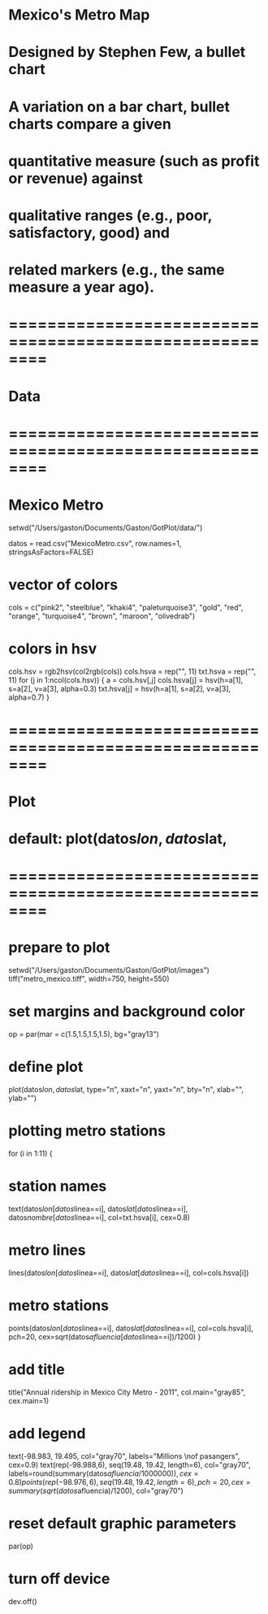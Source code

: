 # Mexico's Metro Map
# Designed by Stephen Few, a bullet chart 
# A variation on a bar chart, bullet charts compare a given 
# quantitative measure (such as profit or revenue) against 
# qualitative ranges (e.g., poor, satisfactory, good) and 
# related markers (e.g., the same measure a year ago).

# ========================================================
# Data
# ========================================================
# Mexico Metro
setwd("/Users/gaston/Documents/Gaston/GotPlot/data/")

datos = read.csv("MexicoMetro.csv", row.names=1, stringsAsFactors=FALSE)

# vector of colors
cols = c("pink2", "steelblue", "khaki4", "paleturquoise3",
         "gold", "red", "orange", "turquoise4", "brown", "maroon", "olivedrab")

# colors in hsv
cols.hsv = rgb2hsv(col2rgb(cols))
cols.hsva = rep("", 11)
txt.hsva = rep("", 11)
for (j in 1:ncol(cols.hsv))
{
  a = cols.hsv[,j]
  cols.hsva[j] = hsv(h=a[1], s=a[2], v=a[3], alpha=0.3)
  txt.hsva[j] = hsv(h=a[1], s=a[2], v=a[3], alpha=0.7)
}


# ========================================================
# Plot
# default: plot(datos$lon, datos$lat,
# ========================================================
# prepare to plot
setwd("/Users/gaston/Documents/Gaston/GotPlot/images")
tiff("metro_mexico.tiff", width=750, height=550)
# set margins and background color
op = par(mar = c(1.5,1.5,1.5,1.5), bg="gray13")
# define plot
plot(datos$lon, datos$lat, type="n", xaxt="n", yaxt="n", 
     bty="n", xlab="", ylab="")
# plotting metro stations
for (i in 1:11)
{
  # station names
  text(datos$lon[datos$linea==i], datos$lat[datos$linea==i],
       datos$nombre[datos$linea==i], col=txt.hsva[i], cex=0.8)
  # metro lines
  lines(datos$lon[datos$linea==i], datos$lat[datos$linea==i], 
        col=cols.hsva[i])
  # metro stations
  points(datos$lon[datos$linea==i], datos$lat[datos$linea==i], 
         col=cols.hsva[i], pch=20, cex=sqrt(datos$afluencia[datos$linea==i])/1200)
}
# add title
title("Annual ridership in Mexico City Metro - 2011",
      col.main="gray85", cex.main=1)
# add legend
text(-98.983, 19.495, col="gray70",
     labels="Millions \nof pasangers", cex=0.9)	
text(rep(-98.988,6), seq(19.48, 19.42, length=6), col="gray70",
     labels=round(summary(datos$afluencia/1000000)), cex=0.8)
points(rep(-98.976,6), seq(19.48, 19.42, length=6), pch=20,
       cex=summary(sqrt(datos$afluencia)/1200), col="gray70")  
# reset default graphic parameters
par(op)
# turn off device
dev.off()
